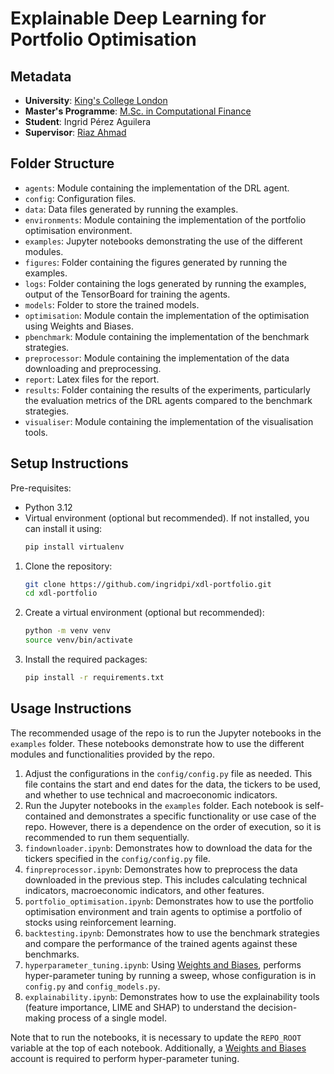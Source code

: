 # Explainable Deep Learning for Portfolio Optimisation

## Metadata

- **University**: [King's College London](https://www.kcl.ac.uk)
- **Master's Programme**: [M.Sc. in Computational Finance](https://www.kcl.ac.uk/study/postgraduate-taught/courses/computational-finance-msc)
- **Student**: Ingrid Pérez Aguilera
- **Supervisor**: [Riaz Ahmad](https://www.cqf.com/why-cqf/lecturers/our-faculty/dr-riaz-ahmad)

## Folder Structure

- `agents`: Module containing the implementation of the DRL agent.
- `config`: Configuration files.
- `data`: Data files generated by running the examples.
- `environments`: Module containing the implementation of the portfolio optimisation environment.
- `examples`: Jupyter notebooks demonstrating the use of the different modules.
- `figures`: Folder containing the figures generated by running the examples.
- `logs`: Folder containing the logs generated by running the examples, output of the TensorBoard for training the agents.
- `models`: Folder to store the trained models. 
- `optimisation`: Module contain the implementation of the optimisation using Weights and Biases.
- `pbenchmark`: Module containing the implementation of the benchmark strategies.
- `preprocessor`: Module containing the implementation of the data downloading and preprocessing.
- `report`: Latex files for the report.
- `results`: Folder containing the results of the experiments, particularly the evaluation metrics of the DRL agents compared to the benchmark strategies.
- `visualiser`: Module containing the implementation of the visualisation tools.

## Setup Instructions

Pre-requisites:
- Python 3.12
- Virtual environment (optional but recommended). If not installed, you can install it using:
  ```bash
  pip install virtualenv
  ```


1. Clone the repository:
   ```bash
   git clone https://github.com/ingridpi/xdl-portfolio.git
   cd xdl-portfolio
   ```
2. Create a virtual environment (optional but recommended):
   ```bash
   python -m venv venv
   source venv/bin/activate
   ```
3. Install the required packages:
   ```bash
   pip install -r requirements.txt
   ```

## Usage Instructions

The recommended usage of the repo is to run the Jupyter notebooks in the `examples` folder. These notebooks demonstrate how to use the different modules and functionalities provided by the repo. 

1. Adjust the configurations in the `config/config.py` file as needed. This file contains the start and end dates for the data, the tickers to be used, and whether to use technical and macroeconomic indicators.
1. Run the Jupyter notebooks in the `examples` folder. Each notebook is self-contained and demonstrates a specific functionality or use case of the repo. However, there is a dependence on the order of execution, so it is recommended to run them sequentially.
1. `findownloader.ipynb`: Demonstrates how to download the data for the tickers specified in the `config/config.py` file.
1. `finpreprocessor.ipynb`: Demonstrates how to preprocess the data downloaded in the previous step. This includes calculating technical indicators, macroeconomic indicators, and other features.
1. `portfolio_optimisation.ipynb`: Demonstrates how to use the portfolio optimisation environment and train agents to optimise a portfolio of stocks using reinforcement learning.
1. `backtesting.ipynb`: Demonstrates how to use the benchmark strategies and compare the performance of the trained agents against these benchmarks.
1. `hyperparameter_tuning.ipynb`: Using [Weights and Biases](https://wandb.ai/site/), performs hyper-parameter tuning by running a sweep, whose configuration is in `config.py` and `config_models.py`.
1. `explainability.ipynb`: Demonstrates how to use the explainability tools (feature importance, LIME and SHAP) to understand the decision-making process of a single model. 

Note that to run the notebooks, it is necessary to update the `REPO_ROOT` variable at the top of each notebook. Additionally, a [Weights and Biases](https://wandb.ai/site/) account is required to perform hyper-parameter tuning.
